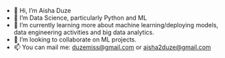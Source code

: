 - 👋 Hi, I’m Aisha Duze
- 👀 I’m Data Science, particularly Python and ML
- 🌱 I’m currently learning more about machine learning/deploying models, data engineering activities and big data analytics.
- 💞️ I’m looking to collaborate on ML projects.
- 📫 You can mail me: duzemiss@gmail.com or aisha2duze@gmail.com

<!---
MsDuze/MsDuze is a ✨ special ✨ repository because its `README.md` (this file) appears on your GitHub profile.
You can click the Preview link to take a look at your changes.
--->
